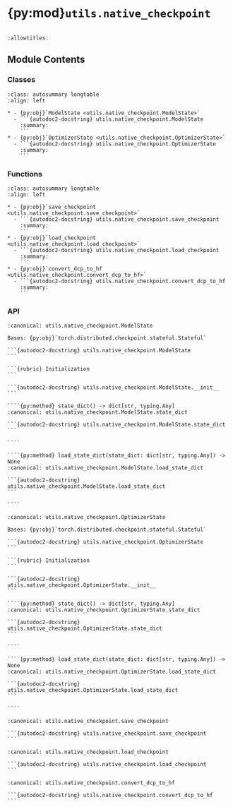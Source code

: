# {py:mod}`utils.native_checkpoint`

```{py:module} utils.native_checkpoint
```

```{autodoc2-docstring} utils.native_checkpoint
:allowtitles:
```

## Module Contents

### Classes

````{list-table}
:class: autosummary longtable
:align: left

* - {py:obj}`ModelState <utils.native_checkpoint.ModelState>`
  - ```{autodoc2-docstring} utils.native_checkpoint.ModelState
    :summary:
    ```
* - {py:obj}`OptimizerState <utils.native_checkpoint.OptimizerState>`
  - ```{autodoc2-docstring} utils.native_checkpoint.OptimizerState
    :summary:
    ```
````

### Functions

````{list-table}
:class: autosummary longtable
:align: left

* - {py:obj}`save_checkpoint <utils.native_checkpoint.save_checkpoint>`
  - ```{autodoc2-docstring} utils.native_checkpoint.save_checkpoint
    :summary:
    ```
* - {py:obj}`load_checkpoint <utils.native_checkpoint.load_checkpoint>`
  - ```{autodoc2-docstring} utils.native_checkpoint.load_checkpoint
    :summary:
    ```
* - {py:obj}`convert_dcp_to_hf <utils.native_checkpoint.convert_dcp_to_hf>`
  - ```{autodoc2-docstring} utils.native_checkpoint.convert_dcp_to_hf
    :summary:
    ```
````

### API

`````{py:class} ModelState(model: torch.nn.Module)
:canonical: utils.native_checkpoint.ModelState

Bases: {py:obj}`torch.distributed.checkpoint.stateful.Stateful`

```{autodoc2-docstring} utils.native_checkpoint.ModelState
```

```{rubric} Initialization
```

```{autodoc2-docstring} utils.native_checkpoint.ModelState.__init__
```

````{py:method} state_dict() -> dict[str, typing.Any]
:canonical: utils.native_checkpoint.ModelState.state_dict

```{autodoc2-docstring} utils.native_checkpoint.ModelState.state_dict
```

````

````{py:method} load_state_dict(state_dict: dict[str, typing.Any]) -> None
:canonical: utils.native_checkpoint.ModelState.load_state_dict

```{autodoc2-docstring} utils.native_checkpoint.ModelState.load_state_dict
```

````

`````

`````{py:class} OptimizerState(model: torch.nn.Module, optimizer: torch.optim.Optimizer, scheduler: typing.Optional[typing.Any] = None)
:canonical: utils.native_checkpoint.OptimizerState

Bases: {py:obj}`torch.distributed.checkpoint.stateful.Stateful`

```{autodoc2-docstring} utils.native_checkpoint.OptimizerState
```

```{rubric} Initialization
```

```{autodoc2-docstring} utils.native_checkpoint.OptimizerState.__init__
```

````{py:method} state_dict() -> dict[str, typing.Any]
:canonical: utils.native_checkpoint.OptimizerState.state_dict

```{autodoc2-docstring} utils.native_checkpoint.OptimizerState.state_dict
```

````

````{py:method} load_state_dict(state_dict: dict[str, typing.Any]) -> None
:canonical: utils.native_checkpoint.OptimizerState.load_state_dict

```{autodoc2-docstring} utils.native_checkpoint.OptimizerState.load_state_dict
```

````

`````

````{py:function} save_checkpoint(model: torch.nn.Module, weights_path: str, optimizer: typing.Optional[torch.optim.Optimizer] = None, scheduler: typing.Optional[typing.Any] = None, optimizer_path: typing.Optional[str] = None, tokenizer: typing.Optional[typing.Any] = None, tokenizer_path: typing.Optional[str] = None) -> None
:canonical: utils.native_checkpoint.save_checkpoint

```{autodoc2-docstring} utils.native_checkpoint.save_checkpoint
```
````

````{py:function} load_checkpoint(model: torch.nn.Module, weights_path: str, optimizer: typing.Optional[torch.optim.Optimizer] = None, scheduler: typing.Optional[typing.Any] = None, optimizer_path: typing.Optional[str] = None) -> None
:canonical: utils.native_checkpoint.load_checkpoint

```{autodoc2-docstring} utils.native_checkpoint.load_checkpoint
```
````

````{py:function} convert_dcp_to_hf(dcp_ckpt_path: str, hf_ckpt_path: str, model_name_or_path: str, tokenizer_name_or_path: str, overwrite: bool = False) -> str
:canonical: utils.native_checkpoint.convert_dcp_to_hf

```{autodoc2-docstring} utils.native_checkpoint.convert_dcp_to_hf
```
````
